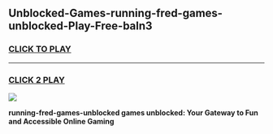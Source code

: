 
## Unblocked-Games-running-fred-games-unblocked-Play-Free-baln3
<h3>
<a href="https://premium76.site?title=running-fred-games-unblocked&ref=18A">CLICK TO PLAY</a></h3>
<hr>

<h3>
<a href="https://premium76.site?title=running-fred-games-unblocked&ref=18A">CLICK 2 PLAY</a>
  
</h3>

<a href="https://premium76.site?title=running-fred-games-unblocked&ref=18A"><img src="https://clearcache.store/games.png"></a>


**running-fred-games-unblocked games unblocked: Your Gateway to Fun and Accessible Online Gaming**
